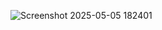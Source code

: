 ![Screenshot 2025-05-05 182401](https://github.com/user-attachments/assets/a9abb12f-f7fd-41fa-bd46-0bbf1bea5728)
